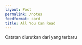 ```yaml
---
layout: Post
permalink: /notes
feedformat: card
title: All You Can Read
---
```


Catatan diurutkan dari yang terbaru
